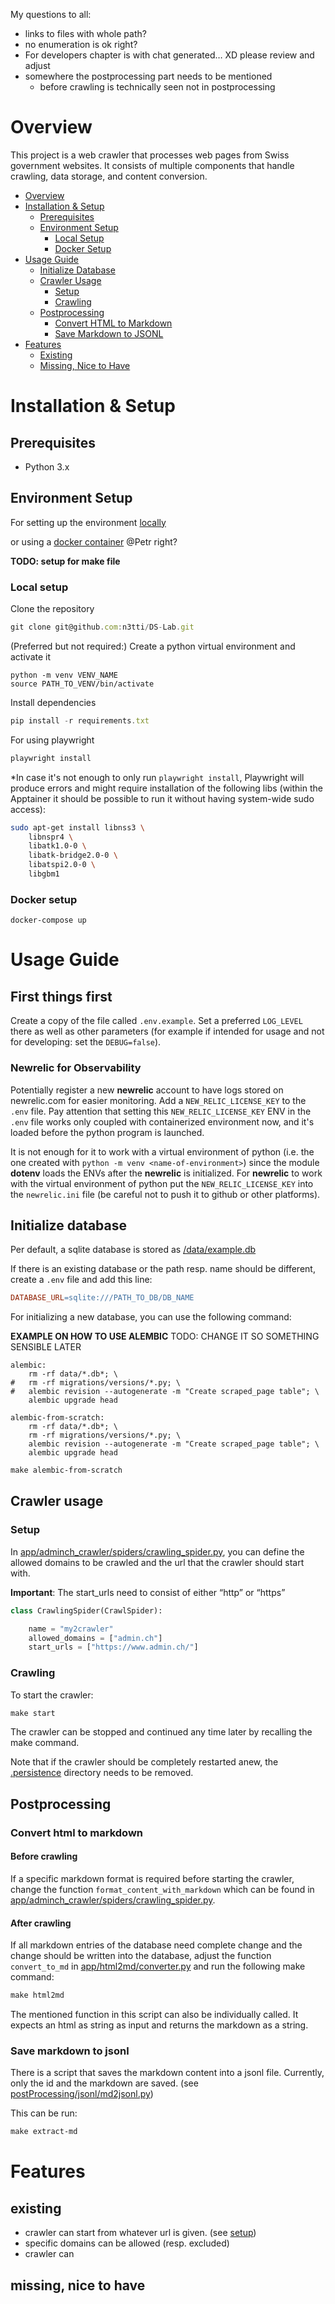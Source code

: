 My questions to all: 

- links to files with whole path?
- no enumeration is ok right?
- For developers chapter is with chat generated… XD please review and adjust
- somewhere the postprocessing part needs to be mentioned
    - before crawling is technically seen not in postprocessing

# Overview

This project is a web crawler that processes web pages from Swiss government websites. It consists of multiple components that handle crawling, data storage, and content conversion.

- [Overview](#overview)
- [Installation & Setup](#installation--setup)
  - [Prerequisites](#prerequisites)
  - [Environment Setup](#environment-setup)
    - [Local Setup](#local-setup)
    - [Docker Setup](#docker-setup)
- [Usage Guide](#usage-guide)
  - [Initialize Database](#initialize-database)
  - [Crawler Usage](#crawler-usage)
    - [Setup](#setup)
    - [Crawling](#crawling)
  - [Postprocessing](#postprocessing)
    - [Convert HTML to Markdown](#convert-html-to-markdown)
    - [Save Markdown to JSONL](#save-markdown-to-jsonl)
- [Features](#features)
  - [Existing](#existing)
  - [Missing, Nice to Have](#missing-nice-to-have)

# Installation & Setup

## Prerequisites

- Python 3.x

## Environment Setup

For setting up the environment [locally](#local-setup)

or using a [docker container](#docker-setup) @Petr right?

**TODO: setup for make file**

### Local setup
Clone the repository

```jsx
git clone git@github.com:n3tti/DS-Lab.git
```
(Preferred but not required:) Create a python virtual environment and activate it
```
python -m venv VENV_NAME
source PATH_TO_VENV/bin/activate
```

Install dependencies

```jsx
pip install -r requirements.txt
```
For using playwright

```bash
playwright install
```

\*In case it's not enough to only run `playwright install`, Playwright will produce errors and might require installation of the following libs (within the Apptainer it should be possible to run it without having system-wide sudo access):
```bash
sudo apt-get install libnss3 \
    libnspr4 \
    libatk1.0-0 \
    libatk-bridge2.0-0 \
    libatspi2.0-0 \
    libgbm1
```

### Docker setup

```docker
docker-compose up
```

# Usage Guide

## First things first

Create a copy of the file called `.env.example`. Set a preferred `LOG_LEVEL` there as well as other parameters (for example if intended for usage and not for developing: set the `DEBUG=false`).

### Newrelic for Observability

Potentially register a new **newrelic** account to have logs stored on newrelic.com for easier monitoring. Add a `NEW_RELIC_LICENSE_KEY` to the `.env` file. Pay attention that setting this `NEW_RELIC_LICENSE_KEY` ENV in the `.env` file works only coupled with containerized environment now, and it's loaded before the python program is launched.

It is not enough for it to work with a virtual environment of python (i.e. the one created with `python -m venv <name-of-environment>`) since the module **dotenv** loads the ENVs after the **newrelic** is initialized. For **newrelic** to work with the virtual environment of python put the `NEW_RELIC_LICENSE_KEY` into the `newrelic.ini` file (be careful not to push it to github or other platforms).


## Initialize database

Per default, a sqlite database is stored as [/data/example.db](./data/)

 If there is an existing database or the path resp. name should be different, create a `.env`  file and add this line:

```makefile
DATABASE_URL=sqlite:///PATH_TO_DB/DB_NAME
```

For initializing a new database, you can use the following command:

**EXAMPLE ON HOW TO USE ALEMBIC** TODO: CHANGE IT SO SOMETHING SENSIBLE LATER
```
alembic:
	rm -rf data/*.db*; \
# 	rm -rf migrations/versions/*.py; \
# 	alembic revision --autogenerate -m "Create scraped_page table"; \
	alembic upgrade head

alembic-from-scratch:
	rm -rf data/*.db*; \
	rm -rf migrations/versions/*.py; \
	alembic revision --autogenerate -m "Create scraped_page table"; \
	alembic upgrade head
```

```makefile
make alembic-from-scratch
```

## Crawler usage

### Setup

In [app/adminch_crawler/spiders/crawling_spider.py](./app/adminch_crawler/spiders/crawling_spider.py), you can define the allowed domains to be crawled and the url that the crawler should start with.

**Important**: The start_urls need to consist of either “http” or “https” 

```python
class CrawlingSpider(CrawlSpider):

    name = "my2crawler"
    allowed_domains = ["admin.ch"]
    start_urls = ["https://www.admin.ch/"]
```

### Crawling

To start the crawler:

```makefile
make start
```

The crawler can be stopped and continued any time later by recalling the make command.

Note that if the crawler should be completely restarted anew, the [.persistence](./.persistence/) directory needs to be removed.

## Postprocessing

### Convert html to markdown

#### Before crawling

If a specific markdown format is required before starting the crawler, change the function
`format_content_with_markdown` which can be found in [app/adminch_crawler/spiders/crawling_spider.py](./app/adminch_crawler/spiders/crawling_spider.py).

#### After crawling

If all markdown entries of the database need complete change and the change should be written into the database, adjust the function `convert_to_md` in [app/html2md/converter.py](./app/html2md/converter.py) and run the following make command:

```makefile
make html2md
```

The mentioned function in this script can also be individually called. It expects an html as string as input and returns the markdown as a string.

### Save markdown to jsonl

There is a script that saves the markdown content into a jsonl file. Currently, only the id and the markdown are saved. (see [postProcessing/jsonl/md2jsonl.py](./postProcessing/jsonl/md2jsonl.py))

This can be run:

```makefile
make extract-md
```

# Features

## existing

- crawler can start from whatever url is given. (see [setup](#setup))
- specific domains can be allowed (resp. excluded)
- crawler can

## missing, nice to have
